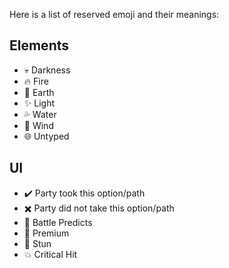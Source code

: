 Here is a list of reserved emoji and their meanings:

## Elements
* 💀 Darkness
* 🔥 Fire
* 🌿 Earth
* ✨ Light
* 💦 Water
* 💨 Wind
* 🌐 Untyped

## UI
* ✔️ Party took this option/path
* ✖️ Party did not take this option/path
* 🔮 Battle Predicts
* 💎 Premium
* 💫 Stun
* 💥 Critical Hit
